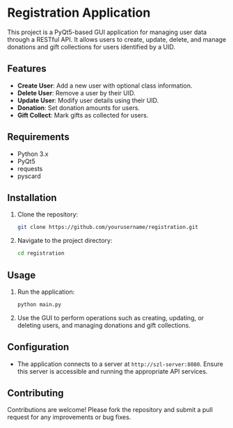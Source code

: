 # Registration Application

This project is a PyQt5-based GUI application for managing user data through a RESTful API. It allows users to create, update, delete, and manage donations and gift collections for users identified by a UID.

## Features

- **Create User**: Add a new user with optional class information.
- **Delete User**: Remove a user by their UID.
- **Update User**: Modify user details using their UID.
- **Donation**: Set donation amounts for users.
- **Gift Collect**: Mark gifts as collected for users.

## Requirements

- Python 3.x
- PyQt5
- requests
- pyscard

## Installation

1. Clone the repository:
   ```bash
   git clone https://github.com/yourusername/registration.git
   ```

2. Navigate to the project directory:
   ```bash
   cd registration
   ```

## Usage

1. Run the application:
   ```bash
   python main.py
   ```

2. Use the GUI to perform operations such as creating, updating, or deleting users, and managing donations and gift collections.

## Configuration

- The application connects to a server at `http://szl-server:8080`. Ensure this server is accessible and running the appropriate API services.

## Contributing

Contributions are welcome! Please fork the repository and submit a pull request for any improvements or bug fixes.

